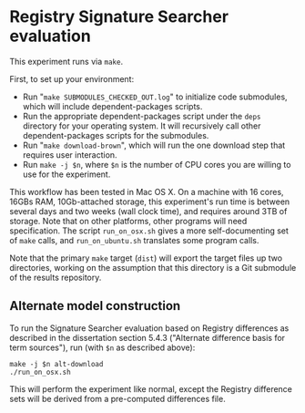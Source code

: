 # Registry Signature Searcher evaluation

This experiment runs via `make`.

First, to set up your environment:
* Run "`make SUBMODULES_CHECKED_OUT.log`" to initialize code submodules, which will include dependent-packages scripts.
* Run the appropriate dependent-packages script under the `deps` directory for your operating system.  It will recursively call other dependent-packages scripts for the submodules.
* Run "`make download-brown`", which will run the one download step that requires user interaction.
* Run `make -j $n`, where `$n` is the number of CPU cores you are willing to use for the experiment.

This workflow has been tested in Mac OS X.  On a machine with 16 cores, 16GBs RAM, 10Gb-attached storage, this experiment's run time is between several days and two weeks (wall clock time), and requires around 3TB of storage.  Note that on other platforms, other programs will need specification.  The script `run_on_osx.sh` gives a more self-documenting set of `make` calls, and `run_on_ubuntu.sh` translates some program calls.

Note that the primary `make` target (`dist`) will export the target files up two directories, working on the assumption that this directory is a Git submodule of the results repository.


## Alternate model construction

To run the Signature Searcher evaluation based on Registry differences as described in the dissertation section 5.4.3 ("Alternate difference basis for term sources"), run (with `$n` as described above):

    make -j $n alt-download
    ./run_on_osx.sh

This will perform the experiment like normal, except the Registry difference sets will be derived from a pre-computed differences file.
